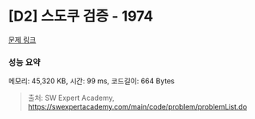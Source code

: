 # [D2] 스도쿠 검증 - 1974 

[문제 링크](https://swexpertacademy.com/main/code/problem/problemDetail.do?contestProbId=AV5Psz16AYEDFAUq) 

### 성능 요약

메모리: 45,320 KB, 시간: 99 ms, 코드길이: 664 Bytes



> 출처: SW Expert Academy, https://swexpertacademy.com/main/code/problem/problemList.do